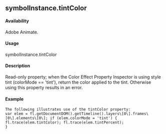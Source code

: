 ## symbolInstance.tintColor

#### Availability

Adobe Animate.

#### Usage

symbolInstance.tintColor

#### Description

Read-only property; when the Color Effect Property Inspector is using style tint (colorMode == 'tint'), return the color applied to the tint. Otherwise using this property results in an error.

#### Example

```
The following illustrates use of the tintColor property:
var elem = fl.getDocumentDOM().getTimeline().layers\[0\].frames\[0\].elements\[0\]; if (elem.colorMode = 'tint') {
fl.trace(elem.tintColor); fl.trace(elem.tintPercent);
}

```